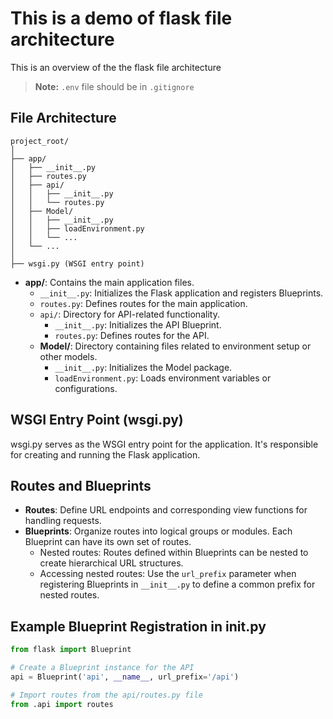 # This is a demo of flask file architecture

This is an overview of the the flask file architecture  

> **Note:** `.env` file should be in `.gitignore`  


## File Architecture
```
project_root/
│
├── app/
│   ├── __init__.py
│   ├── routes.py
│   ├── api/
│   │   ├── __init__.py
│   │   └── routes.py
│   ├── Model/
│   │   ├── __init__.py
│   │   ├── loadEnvironment.py
│   │   └── ...
│   └── ...
│
├── wsgi.py (WSGI entry point)
```

- **app/**: Contains the main application files.
  - `__init__.py`: Initializes the Flask application and registers Blueprints.
  - `routes.py`: Defines routes for the main application.
  - `api/`: Directory for API-related functionality.
    - `__init__.py`: Initializes the API Blueprint.
    - `routes.py`: Defines routes for the API.
  - **Model/**: Directory containing files related to environment setup or other models.
    - `__init__.py`: Initializes the Model package.
    - `loadEnvironment.py`: Loads environment variables or configurations.


## WSGI Entry Point (wsgi.py)
wsgi.py serves as the WSGI entry point for the application. It's responsible for creating and running the Flask application.  

## Routes and Blueprints
- **Routes**: Define URL endpoints and corresponding view functions for handling requests.
- **Blueprints**: Organize routes into logical groups or modules. Each Blueprint can have its own set of routes.
  - Nested routes: Routes defined within Blueprints can be nested to create hierarchical URL structures.
  - Accessing nested routes: Use the `url_prefix` parameter when registering Blueprints in `__init__.py` to define a common prefix for nested routes.

## Example Blueprint Registration in __init__.py
```python
from flask import Blueprint

# Create a Blueprint instance for the API
api = Blueprint('api', __name__, url_prefix='/api')

# Import routes from the api/routes.py file
from .api import routes
